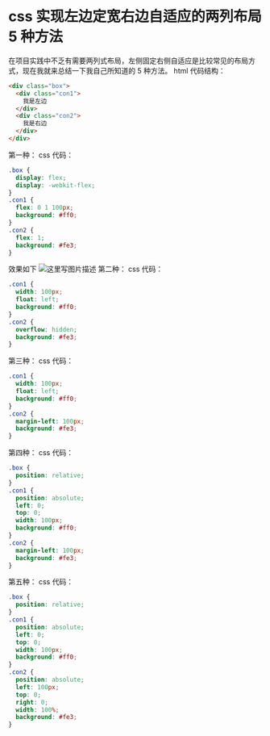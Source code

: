 # css 实现左边定宽右边自适应的两列布局 5 种方法

在项目实践中不乏有需要两列式布局，左侧固定右侧自适应是比较常见的布局方式，现在我就来总结一下我自己所知道的 5 种方法。
html 代码结构：

```html
<div class="box">
  <div class="con1">
    我是左边
  </div>
  <div class="con2">
    我是右边
  </div>
</div>
```

第一种：
css 代码：

```css
.box {
  display: flex;
  display: -webkit-flex;
}
.con1 {
  flex: 0 1 100px;
  background: #ff0;
}
.con2 {
  flex: 1;
  background: #fe3;
}
```

效果如下
![这里写图片描述](https://s3.mdedit.online/blog/1579506284786.png)
第二种：
css 代码：

```css
.con1 {
  width: 100px;
  float: left;
  background: #ff0;
}
.con2 {
  overflow: hidden;
  background: #fe3;
}
```

第三种：
css 代码：

```css
.con1 {
  width: 100px;
  float: left;
  background: #ff0;
}
.con2 {
  margin-left: 100px;
  background: #fe3;
}
```

第四种：
css 代码：

```css
.box {
  position: relative;
}
.con1 {
  position: absolute;
  left: 0;
  top: 0;
  width: 100px;
  background: #ff0;
}
.con2 {
  margin-left: 100px;
  background: #fe3;
}
```

第五种：
css 代码：

```css
.box {
  position: relative;
}
.con1 {
  position: absolute;
  left: 0;
  top: 0;
  width: 100px;
  background: #ff0;
}
.con2 {
  position: absolute;
  left: 100px;
  top: 0;
  right: 0;
  width: 100%;
  background: #fe3;
}
```
